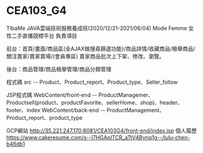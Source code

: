 # CEA103_G4
TibaMe JAVA雲端技術服務養成班(2020/12/21-2021/06/04) 
Mode Femme 女性二手直播競標平台 
負責項目

前台：首頁/畫面/商品區(全AJAX做搜尋篩選功能)/商品詳情/收藏商品/檢舉商品/關注賣家/賣家賣場/(會員專區) 賣家商品批次上下架、修改、瀏覽。

後台：商品管理/商品檢舉管理/商品分類管理

程式碼
src -- Product、Product_report、Product_type、Seller_follow

JSP程式碼
WebContent/front-end -- ProductManagemer、Productsell(product、productFavorite、sellerHome、shop)、header、footer、index
WebContent/back-end -- ProductManagement、Product_report、product_type

GCP網站
http://35.221.247.170:8081/CEA103G4/front-end/index.jsp
個人履歷
https://www.cakeresume.com/s--I7HGAplTCR_aTtV4Bynq1g--/lulu-chen-b46db1
